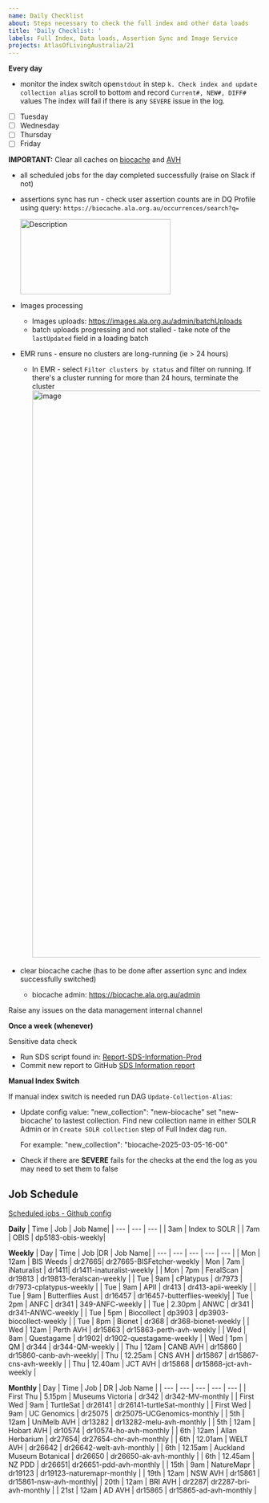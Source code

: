 ```yaml
---
name: Daily Checklist
about: Steps necessary to check the full index and other data loads
title: 'Daily Checklist: '
labels: Full Index, Data loads, Assertion Sync and Image Service
projects: AtlasOfLivingAustralia/21
---
```

**Every day**

-  monitor the index switch
open`stdout` in step `k. Check index and update collection alias`
scroll to bottom and record `Current#, NEW#, DIFF#` values
The index will fail if there is any `SEVERE` issue in the log. 
- [ ] Tuesday
- [ ] Wednesday
- [ ] Thursday
- [ ] Friday

**IMPORTANT:**  Clear all caches on [biocache](https://biocache.ala.org.au/admin) and [AVH](https://avh.ala.org.au/admin)

-  all scheduled jobs for the day completed successfully (raise on Slack if not) 
-  assertions sync has run - check user assertion counts are in DQ Profile using query:
`https://biocache.ala.org.au/occurrences/search?q=`
      
     <img src="https://github.com/user-attachments/assets/213ddffb-c7fb-4084-8b56-f13cecd8f61e" alt="Description" width="300" height="150">

- Images processing
  -  Images uploads: https://images.ala.org.au/admin/batchUploads    
  -  batch uploads progressing and not stalled - take note of the `lastUpdated` field in a loading batch
    
- EMR runs - ensure no clusters are long-running (ie > 24 hours)

  - In EMR - select `Filter clusters by status` and filter on running. If there's a cluster running for more than 24 hours, terminate the cluster
          <img width="1131" alt="image" src="https://github.com/user-attachments/assets/1654e197-d74a-4dcc-bc42-5b3aaf262cfd" />
          

- clear biocache cache (has to be done after assertion sync and index successfully switched)
  
  - biocache admin: https://biocache.ala.org.au/admin
    
Raise any issues on the data management internal channel 

**Once a week (whenever)**

Sensitive data check
- Run SDS script found in: [Report-SDS-Information-Prod](https://github.com/AtlasOfLivingAustralia/authoritative-lists/blob/master/legacy-notebooks-scripts/monitoring/reports/scripts/Report-SDS-Information-Prod.py)
- Commit new report to GitHub [SDS Information report](https://github.com/AtlasOfLivingAustralia/authoritative-lists/blob/master/legacy-notebooks-scripts/monitoring/reports/SDS-Assertions-Information-test.md)

**Manual Index Switch**

If manual index switch is needed run DAG `Update-Collection-Alias`:
- Update config value:  "new_collection": "new-biocache" set "new-biocache' to lastest collection. Find new collection name in either SOLR Admin or in `Create SOLR collection` step of Full Index dag run.

  For example:  "new_collection": "biocache-2025-03-05-16-00"
- Check if there are **SEVERE** fails for the checks at the end the log as you may need to set them to false

## Job Schedule

[Scheduled jobs - Github config](https://github.com/AtlasOfLivingAustralia/databox/blob/master/airflow/pipelines-job-schedules/job-schedule-config-prod.json) 

**Daily**
| Time | Job | Job Name|
| --- | --- | --- |
| 3am | Index to SOLR |
| 7am | OBIS | dp5183-obis-weekly|


**Weekly**
| Day | Time | Job |DR | Job Name|
| --- | --- | --- | --- | --- |
| Mon | 12am | BIS Weeds  | dr27665|  dr27665-BISFetcher-weekly
| Mon | 7am | iNaturalist | dr1411| dr1411-inaturalist-weekly |
| Mon | 7pm | FeralScan | dr19813 | dr19813-feralscan-weekly |
| Tue | 9am | cPlatypus | dr7973 | dr7973-cplatypus-weekly |
| Tue | 9am | APII | dr413 | dr413-apii-weekly |
| Tue | 9am | Butterflies Aust | dr16457 |  dr16457-butterflies-weekly|
| Tue | 2pm | ANFC | dr341 | 349-ANFC-weekly |
| Tue | 2.30pm | ANWC | dr341 |  dr341-ANWC-weekly |
| Tue | 5pm | Biocollect | dp3903 | dp3903-biocollect-weekly |
| Tue | 8pm | Bionet | dr368 |  dr368-bionet-weekly |
| Wed | 12am | Perth AVH | dr15863 | dr15863-perth-avh-weekly |
| Wed | 8am | Questagame | dr1902| dr1902-questagame-weekly |
| Wed | 1pm | QM | dr344 | dr344-QM-weekly |
| Thu | 12am | CANB AVH | dr15860 |  dr15860-canb-avh-weekly|
| Thu | 12.25am | CNS AVH | dr15867 | dr15867-cns-avh-weekly  |
| Thu | 12.40am | JCT AVH | dr15868 | dr15868-jct-avh-weekly |

**Monthly**
| Day | Time | Job | DR | Job Name |
| --- | --- | --- |  --- | --- |
| First Thu | 5.15pm | Museums Victoria | dr342 | dr342-MV-monthly |
| First Wed | 9am | TurtleSat | dr26141 | dr26141-turtleSat-monthly |
| First Wed | 9am | UC Genomics | dr25075 | dr25075-UCGenomics-monthly |
| 5th | 12am | UniMelb AVH | dr13282 | dr13282-melu-avh-monthly |
| 5th | 12am | Hobart AVH  | dr10574 | dr10574-ho-avh-monthly |
| 6th | 12am | Allan Herbarium | dr27654| dr27654-chr-avh-monthly |
| 6th | 12.01am | WELT AVH | dr26642 | dr26642-welt-avh-monthly |
| 6th | 12.15am | Auckland Museum Botanical  | dr26650 | dr26650-ak-avh-monthly |
| 6th | 12.45am | NZ PDD | dr26651| dr26651-pdd-avh-monthly |
| 15th | 9am | NatureMapr | dr19123 |  dr19123-naturemapr-monthly |
| 19th | 12am | NSW AVH | dr15861 | dr15861-nsw-avh-monthly|
| 20th | 12am | BRI AVH | dr2287| dr2287-bri-avh-monthly |
| 21st | 12am | AD AVH | dr15865 | dr15865-ad-avh-monthly | 
